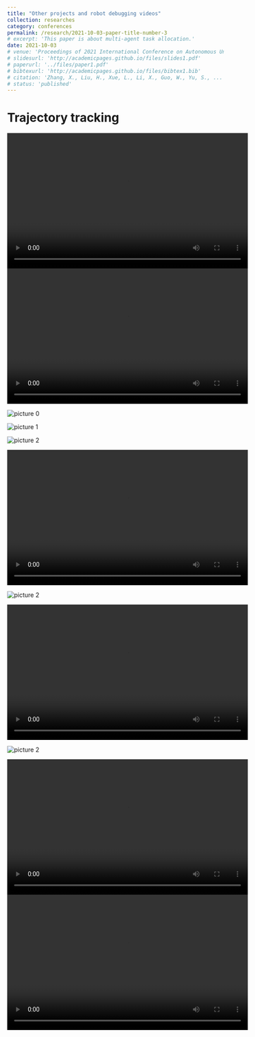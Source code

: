 ```yaml
---
title: "Other projects and robot debugging videos"
collection: researches
category: conferences
permalink: /research/2021-10-03-paper-title-number-3
# excerpt: 'This paper is about multi-agent task allocation.'
date: 2021-10-03
# venue: 'Proceedings of 2021 International Conference on Autonomous Unmanned Systems (ICAUS 2021) '
# slidesurl: 'http://academicpages.github.io/files/slides1.pdf'
# paperurl: '../files/paper1.pdf'
# bibtexurl: 'http://academicpages.github.io/files/bibtex1.bib'
# citation: 'Zhang, X., Liu, H., Xue, L., Li, X., Guo, W., Yu, S., ... & Xu, H. (2021, September). Multi-objective Collaborative Optimization Algorithm for Heterogeneous Cooperative Tasks Based on Conflict Resolution. In International Conference on Autonomous Unmanned Systems (pp. 2548-2557). Singapore: Springer Singapore.'
# status: 'published'
---
```


Trajectory tracking 
======
<video width="560" height="315" controls>
  <source src="../videos/car_2/视频1.mkv" type="video/mp4">
  Your browser does not support the video tag.
</video>

<video width="560" height="315" controls>
  <source src="../videos/car_2/视频2.mp4" type="video/mp4">
  Your browser does not support the video tag.
</video>

![picture 0](../videos/car_2/图片1.png)  

![picture 1](../videos/car_2/图片4.png)  

![picture 2](../videos/car_2/图片5.png)  


<video width="560" height="315" controls>
  <source src="../videos/car_2/视频3.mp4" type="video/mp4">
  Your browser does not support the video tag.
</video>

![picture 2](../videos/car_2/图片2.png)  

<video width="560" height="315" controls>
  <source src="../videos/car_2/视频4.mp4" type="video/mp4">
  Your browser does not support the video tag.
</video>

![picture 2](../videos/car_2/图片3.png)  

<video width="560" height="315" controls>
  <source src="../videos/car_2/视频5.mp4" type="video/mp4">
  Your browser does not support the video tag.
</video>

<video width="560" height="315" controls>
  <source src="../videos/car_2/视频6.mp4" type="video/mp4">
  Your browser does not support the video tag.
</video>